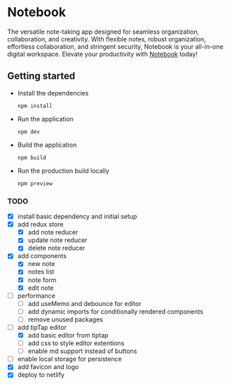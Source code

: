 # Notebook

The versatile note-taking app designed for seamless organization, collaboration, and creativity. With flexible notes, robust organization, effortless collaboration, and stringent security, Notebook is your all-in-one digital workspace. Elevate your productivity with [Notebook](https://quick-notebook.netlify.com) today!

## Getting started

- Install the dependencies
  ```
  npm install
  ```
- Run the application
  ```
  npm dev
  ```
- Build the application
  ```
  npm build
  ```
- Run the production build locally
  ```
  npm preview
  ```

### TODO

- [x] install basic dependency and initial setup
- [x] add redux store
  - [x] add note reducer
  - [x] update note reducer
  - [x] delete note reducer
- [x] add components
  - [x] new note
  - [x] notes list
  - [x] note form
  - [x] edit note
- [ ] performance
  - [ ] add useMemo and debounce for editor
  - [ ] add dynamic imports for conditionally rendered components
  - [ ] remove unused packages
- [ ] add tipTap editor
  - [x] add basic editor from tiptap
  - [ ] add css to style editor extentions 
  - [ ] enable md support instead of buttons
- [ ] enable local storage for persistence
- [x] add favicon and logo
- [x] deploy to netlify
